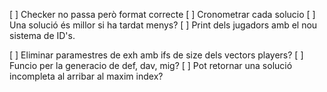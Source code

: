 [ ] Checker no passa però format correcte
[ ] Cronometrar cada solucio
[ ] Una solució és millor si ha tardat menys?
[ ] Print dels jugadors amb el nou sistema de ID's.



[ ] Eliminar paramestres de exh amb ifs de size dels vectors players?
[ ] Funcio per la generacio de def, dav, mig?
[ ] Pot retornar una solució incompleta al arribar al maxim index?